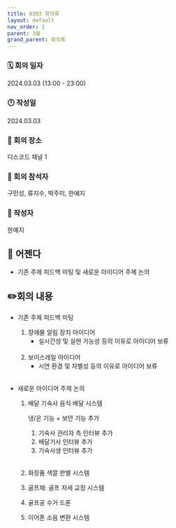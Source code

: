 ```yaml
---
title: 0303 회의록
layout: default
nav_order: 1
parent: 3월
grand_parent: 회의록
---
```


### 🗓️ 회의 일자

2024.03.03
(13:00 - 23:00)

### 🕛 작성일

2024.03.03

### 🚩 회의 장소

디스코드 채널 1

### 🤝 회의 참석자

구민성, 류지수, 박주미, 한예지

### 🙎 작성자

한예지

## 📣 어젠다

- 기존 주제 피드백 미팅 및 새로운 아이디어 주제 논의

## ✏️회의 내용

- 기존 주제 피드백 미팅

  1. 장애물 알림 장치 아이디어
     - 실시간성 및 실현 가능성 등의 이유로 아이디어 보류
       <br/><br/>
  2. 보이스레일 아이디어
     -  시연 환경 및 차별성 등의 이유로 아이디어 보류
       <br/><br/>
- 새로운 아이디어 주제 논의
  1. 배달 기숙사 음식 배달 시스템

     냉/온 기능 + 보안 기능 추가

     1. 기숙사 관리자 측 인터뷰 추가
     2. 배달기사 인터뷰 추가
     3. 기숙사생 인터뷰 추가 <br/><br/>

  2. 화장품 색깔 판별 시스템
  3. 골프채: 골프 자세 교정 시스템
  4. 골프공 수거 드론
  5. 이어폰 소음 변환 시스템
